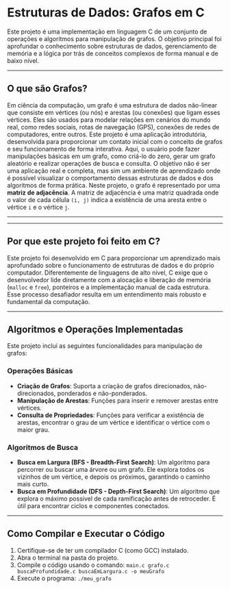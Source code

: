 # Estruturas de Dados: Grafos em C

Este projeto é uma implementação em linguagem C de um conjunto de operações e algoritmos para manipulação de grafos. O objetivo principal foi aprofundar o conhecimento sobre estruturas de dados, gerenciamento de memória e a lógica por trás de conceitos complexos de forma manual e de baixo nível.

---

## O que são Grafos?

Em ciência da computação, um grafo é uma estrutura de dados não-linear que consiste em vértices (ou nós) e arestas (ou conexões) que ligam esses vértices. Eles são usados para modelar relações em cenários do mundo real, como redes sociais, rotas de navegação (GPS), conexões de redes de computadores, entre outros.
Este projeto é uma aplicação introdutória, desenvolvida para proporcionar um contato inicial com o conceito de grafos e seu funcionamento de forma interativa. Aqui, o usuário pode fazer manipulações básicas em um grafo, como criá-lo do zero, gerar um grafo aleatório e realizar operações de busca e consulta.
O objetivo não é ser uma aplicação real e completa, mas sim um ambiente de aprendizado onde é possível visualizar o comportamento dessas estruturas de dados e dos algoritmos de forma prática.
Neste projeto, o grafo é representado por uma **matriz de adjacência**. A matriz de adjacência é uma matriz quadrada onde o valor de cada célula `(i, j)` indica a existência de uma aresta entre o vértice `i` e o vértice `j`.

---
---

## Por que este projeto foi feito em C?
Este projeto foi desenvolvido em C para proporcionar um aprendizado mais aprofundado sobre o funcionamento de estruturas de dados e do próprio computador. Diferentemente de linguagens de alto nível, C exige que o desenvolvedor lide diretamente com a alocação e liberação de memória (`malloc` e `free`), ponteiros e a implementação manual de cada estrutura. Esse processo desafiador resulta em um entendimento mais robusto e fundamental da computação.

---

## Algoritmos e Operações Implementadas
Este projeto inclui as seguintes funcionalidades para manipulação de grafos:
### Operações Básicas
- **Criação de Grafos**: Suporta a criação de grafos direcionados, não-direcionados, ponderados e não-ponderados.
- **Manipulação de Arestas**: Funções para inserir e remover arestas entre vértices.
- **Consulta de Propriedades**: Funções para verificar a existência de arestas, encontrar o grau de um vértice e identificar o vértice com o maior grau.

### Algoritmos de Busca
- **Busca em Largura (BFS - Breadth-First Search)**: Um algoritmo para percorrer ou buscar uma árvore ou um grafo. Ele explora todos os vizinhos de um vértice, e depois os próximos, garantindo o caminho mais curto.
- **Busca em Profundidade (DFS - Depth-First Search)**: Um algoritmo que explora o máximo possível de cada ramificação antes de retroceder. É útil para encontrar ciclos e componentes conectados.

---

## Como Compilar e Executar o Código
1.  Certifique-se de ter um compilador C (como GCC) instalado.
2.  Abra o terminal na pasta do projeto.
3.  Compile o código usando o comando:
    `main.c grafo.c buscaProfundidade.c buscaEmLargura.c -o meuGrafo`
4.  Execute o programa:
    `./meu_grafo`